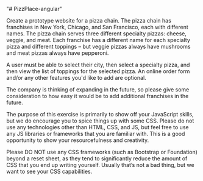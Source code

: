 "# PizzPlace-angular" 

Create a prototype website for a pizza chain. The pizza chain has franchises in New York, Chicago, and San Francisco, each with different names. The pizza chain serves three different specialty pizzas: cheese, veggie, and meat. Each franchise has a different name for each specialty pizza and different toppings – but veggie pizzas always have mushrooms and meat pizzas always have pepperoni.

A user must be able to select their city, then select a specialty pizza, and then view the list of toppings for the selected pizza. An online order form and/or any other features you'd like to add are optional.

The company is thinking of expanding in the future, so please give some consideration to how easy it would be to add additional franchises in the future.

The purpose of this exercise is primarily to show off your JavaScript skills, but we do encourage you to spice things up with some CSS. Please do not use any technologies other than HTML, CSS, and JS, but feel free to use any JS libraries or frameworks that you are familiar with. This is a good opportunity to show your resourcefulness and creativity.

Please DO NOT use any CSS frameworks (such as Bootstrap or Foundation) beyond a reset sheet, as they tend to significantly reduce the amount of CSS that you end up writing yourself. Usually that’s not a bad thing, but we want to see your CSS capabilities.
